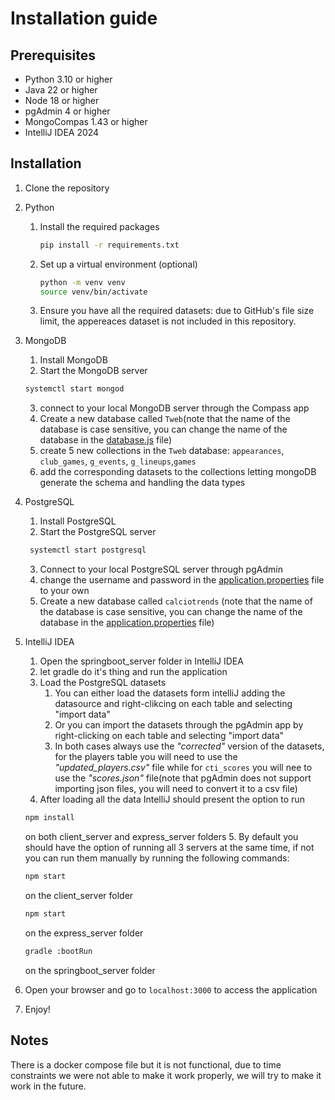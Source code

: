 # Installation guide

## Prerequisites
- Python 3.10 or higher
- Java 22 or higher
- Node 18 or higher
- pgAdmin 4 or higher
- MongoCompas 1.43 or higher
- IntelliJ IDEA 2024

## Installation
1. Clone the repository
2. Python
   1. Install the required packages
      ```bash
      pip install -r requirements.txt
      ``` 
   2. Set up a virtual environment (optional)
      ```bash
      python -m venv venv
      source venv/bin/activate
      ```
   3. Ensure you have all the required datasets: due to GitHub's file size limit, the appereaces dataset is not included in this repository.
3. MongoDB
   1. Install MongoDB
   2. Start the MongoDB server
   ```bash
   systemctl start mongod
   ```
   3. connect to your local MongoDB server through the Compass app
   4. Create a new database called `Tweb`(note that the name of the database is case sensitive, you can change the name of the database in the [database.js](./express_server/database/database.js) file)
   5. create 5 new collections in the `Tweb` database: `appearances`, `club_games`, `g_events`, `g_lineups`,`games`
   6. add the corresponding datasets to the collections letting mongoDB generate the schema and handling the data types
4. PostgreSQL
   1. Install PostgreSQL
   2. Start the PostgreSQL server
   ```bash
    systemctl start postgresql
    ```
   3. Connect to your local PostgreSQL server through pgAdmin
   4. change the username and password in the [application.properties](./springboot_server/src/main/resources/application.properties) file to your own
   5. Create a new database called `calciotrends` (note that the name of the database is case sensitive, you can change the name of the database in the [application.properties](./springboot_server/src/main/resources/application.properties) file)
5. IntelliJ IDEA
   1. Open the springboot_server folder in IntelliJ IDEA
   2. let gradle do it's thing and run the application
   3. Load the PostgreSQL datasets
      1. You can either load the datasets form intelliJ adding the datasource and right-clikcing on each table and selecting "import data"
      2. Or you can import the datasets through the pgAdmin app by right-clicking on each table and selecting "import data"
      3. In both cases always use the *"corrected"* version of the datasets, for the players table you will need to use the *"updated_players.csv"* file while for `cti_scores` you will nee to use the *"scores.json"* file(note that pgAdmin does not support importing json files, you will need to convert it to a csv file)
   4. After loading all the data IntelliJ should present the option to run 
    ```bash
    npm install
    ``` 
    on both client_server and express_server folders
   5. By default you should have the option of running all 3 servers at the same time, if not you can run them manually by running the following commands:
    ```bash
    npm start
    ``` 
    on the client_server folder
    ```bash
    npm start
    ``` 
    on the express_server folder
    ```bash
    gradle :bootRun
    ``` 
    on the springboot_server folder

6. Open your browser and go to `localhost:3000` to access the application
7. Enjoy!

## Notes
There is a docker compose file but it is not functional, due to time constraints we were not able to make it work properly, we will try to make it work in the future.